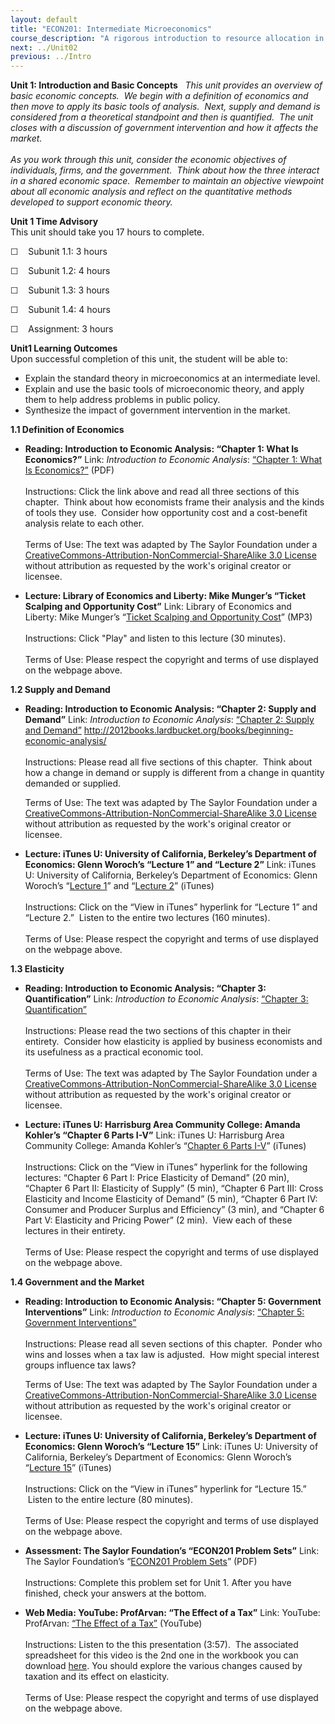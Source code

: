```yaml
---
layout: default
title: "ECON201: Intermediate Microeconomics"
course_description: "A rigorous introduction to resource allocation in a market economy, with particular emphasis on supply and demand interaction, utility maximization, profit maximization, elasticity, perfect competition, monopoly power, imperfect competition, and game theory."
next: ../Unit02
previous: ../Intro
---
```

**Unit 1: Introduction and Basic Concepts** <span id="1"></span> 
*This unit provides an overview of basic economic concepts.  We begin
with a definition of economics and then move to apply its basic tools of
analysis.  Next, supply and demand is considered from a theoretical
standpoint and then is quantified.  The unit closes with a discussion of
government intervention and how it affects the market.*  
    
 *As you work through this unit, consider the economic objectives of
individuals, firms, and the government.  Think about how the three
interact in a shared economic space.  Remember to maintain an objective
viewpoint about all economic analysis and reflect on the quantitative
methods developed to support economic theory.*

**Unit 1 Time Advisory**  
This unit should take you 17 hours to complete.  
  
 ☐    Subunit 1.1: 3 hours  
  
 ☐    Subunit 1.2: 4 hours  
  
 ☐    Subunit 1.3: 3 hours  
  
 ☐    Subunit 1.4: 4 hours  
  
 ☐    Assignment: 3 hours

**Unit1 Learning Outcomes**  
Upon successful completion of this unit, the student will be able to:  
  
-   Explain the standard theory in microeconomics at an intermediate
    level.
-   Explain and use the basic tools of microeconomic theory, and apply
    them to help address problems in public policy.
-   Synthesize the impact of government intervention in the market.

**1.1 Definition of Economics** <span id="1.1"></span> 
-   **Reading: Introduction to Economic Analysis: “Chapter 1: What Is
    Economics?”**
    Link: *Introduction to Economic Analysis*: [“Chapter 1: What Is
    Economics?”](http://2012books.lardbucket.org/books/beginning-economic-analysis/) (PDF)  
        
     Instructions: Click the link above and read all three sections of
    this chapter.  Think about how economists frame their analysis and
    the kinds of tools they use.  Consider how opportunity cost and a
    cost-benefit analysis relate to each other.  
        
     Terms of Use: The text was adapted by The Saylor Foundation under a
    [CreativeCommons-Attribution-NonCommercial-ShareAlike 3.0
    License](http://creativecommons.org/licenses/by-nc-sa/3.0/) without
    attribution as requested by the work's original creator or licensee.

-   **Lecture: Library of Economics and Liberty: Mike Munger’s “Ticket
    Scalping and Opportunity Cost”**
    Link: Library of Economics and Liberty: Mike Munger’s “[Ticket
    Scalping and Opportunity
    Cost](http://www.econtalk.org/archives/2006/04/ticket_scalping.html)”
    (MP3)  
        
     Instructions: Click "Play" and listen to this lecture (30
    minutes).  
        
     Terms of Use: Please respect the copyright and terms of use
    displayed on the webpage above.

**1.2 Supply and Demand** <span id="1.2"></span> 
-   **Reading: Introduction to Economic Analysis: “Chapter 2: Supply and
    Demand”**
    Link: *Introduction to Economic Analysis*: [“Chapter 2: Supply and
    Demand”](http://www.saylor.org/site/textbooks/Introduction%20to%20Economic%20Analysis.pdf)
    <http://2012books.lardbucket.org/books/beginning-economic-analysis/>  
        
     Instructions: Please read all five sections of this chapter.  Think
    about how a change in demand or supply is different from a change in
    quantity demanded or supplied.  
      
     Terms of Use: The text was adapted by The Saylor Foundation under a
    [CreativeCommons-Attribution-NonCommercial-ShareAlike 3.0
    License](http://creativecommons.org/licenses/by-nc-sa/3.0/) without
    attribution as requested by the work's original creator or licensee.

-   **Lecture: iTunes U: University of California, Berkeley’s Department
    of Economics: Glenn Woroch’s “Lecture 1” and “Lecture 2”**
    Link: iTunes U: University of California, Berkeley’s Department of
    Economics: Glenn Woroch’s “[Lecture
    1](http://itunes.apple.com/us/podcast/lecture-1/id354823329?i=80681665)”
    and “[Lecture
    2](http://itunes.apple.com/us/podcast/lecture-2/id354823329?i=80681662)”
    (iTunes)  
        
     Instructions: Click on the “View in iTunes” hyperlink for “Lecture
    1” and “Lecture 2.”  Listen to the entire two lectures (160
    minutes).  
        
     Terms of Use: Please respect the copyright and terms of use
    displayed on the webpage above.

**1.3 Elasticity** <span id="1.3"></span> 
-   **Reading: Introduction to Economic Analysis: “Chapter 3:
    Quantification”**
    Link: *Introduction to Economic Analysis*: [“Chapter 3:
    Quantification”](http://2012books.lardbucket.org/books/beginning-economic-analysis/)  
        
     Instructions: Please read the two sections of this chapter in their
    entirety.  Consider how elasticity is applied by business economists
    and its usefulness as a practical economic tool.  
        
     Terms of Use: The text was adapted by The Saylor Foundation under a
    [CreativeCommons-Attribution-NonCommercial-ShareAlike 3.0
    License](http://creativecommons.org/licenses/by-nc-sa/3.0/) without
    attribution as requested by the work's original creator or licensee.

-   **Lecture: iTunes U: Harrisburg Area Community College: Amanda
    Kohler’s “Chapter 6 Parts I-V”**
    Link: iTunes U: Harrisburg Area Community College: Amanda Kohler’s
    “[Chapter 6 Parts
    I-V](http://itunes.apple.com/us/podcast/chapter-6-part-i-price-elasticity/id424632349?i=91921764)”
    (iTunes)  
        
     Instructions: Click on the “View in iTunes” hyperlink for the
    following lectures: “Chapter 6 Part I: Price Elasticity of Demand”
    (20 min), “Chapter 6 Part II: Elasticity of Supply” (5 min),
    “Chapter 6 Part III: Cross Elasticity and Income Elasticity of
    Demand” (5 min), “Chapter 6 Part IV: Consumer and Producer Surplus
    and Efficiency” (3 min), and “Chapter 6 Part V: Elasticity and
    Pricing Power” (2 min).  View each of these lectures in their
    entirety.  
        
     Terms of Use: Please respect the copyright and terms of use
    displayed on the webpage above.

**1.4 Government and the Market** <span id="1.4"></span> 
-   **Reading: Introduction to Economic Analysis: “Chapter 5: Government
    Interventions”**
    Link: *Introduction to Economic Analysis*: [“Chapter 5: Government
    Interventions”](http://2012books.lardbucket.org/books/beginning-economic-analysis/)  
        
     Instructions: Please read all seven sections of this chapter. 
    Ponder who wins and losses when a tax law is adjusted.  How might
    special interest groups influence tax laws?         
      
     Terms of Use: The text was adapted by The Saylor Foundation under a
    [CreativeCommons-Attribution-NonCommercial-ShareAlike 3.0
    License](http://creativecommons.org/licenses/by-nc-sa/3.0/) without
    attribution as requested by the work's original creator or licensee.

-   **Lecture: iTunes U: University of California, Berkeley’s Department
    of Economics: Glenn Woroch’s “Lecture 15”**
    Link: iTunes U: University of California, Berkeley’s Department of
    Economics: Glenn Woroch’s “[Lecture
    15](http://itunes.apple.com/us/podcast/lecture-15/id354823329?i=83459502)”
    (iTunes)  
        
     Instructions: Click on the “View in iTunes” hyperlink for “Lecture
    15.”  Listen to the entire lecture (80 minutes).  
        
     Terms of Use: Please respect the copyright and terms of use
    displayed on the webpage above.

-   **Assessment: The Saylor Foundation’s “ECON201 Problem Sets”**
    Link: The Saylor Foundation’s “[ECON201 Problem
    Sets](http://www.saylor.org/site/wp-content/uploads/2014/07/ECON201-Original-Content-Assignments-for-Units-1-5-FINAL.pdf)”
    (PDF)  
        
     Instructions: Complete this problem set for Unit 1. After you have
    finished, check your answers at the bottom. 

-   **Web Media: YouTube: ProfArvan: “The Effect of a Tax”**
    Link: YouTube: ProfArvan: [“The Effect of a
    Tax”](http://www.youtube.com/watch?v=z_iM3uQ7sRA) (YouTube)  
        
     Instructions: Listen to the this presentation (3:57).  The
    associated spreadsheet for this video is the 2nd one in the workbook
    you can download [here](http://goo.gl/RJtx9). You should explore the
    various changes caused by taxation and its effect on elasticity.  
        
     Terms of Use: Please respect the copyright and terms of use
    displayed on the webpage above. 


